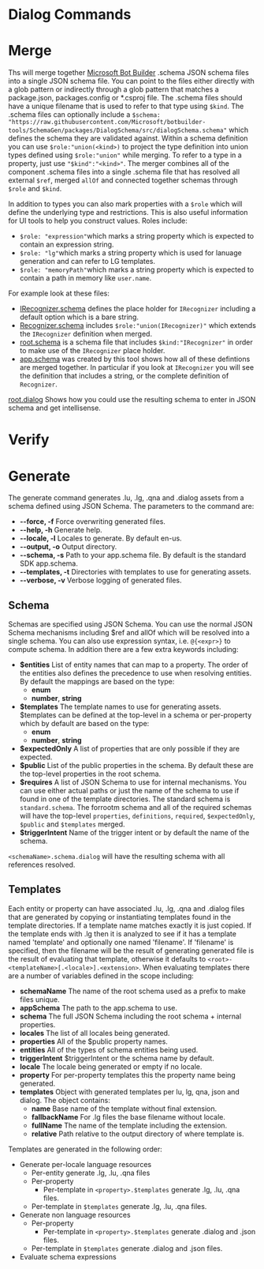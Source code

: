 # Dialog Commands

# Merge

Ths will merge together [Microsoft Bot Builder](https://github.com/Microsoft/BotBuilder) .schema JSON schema files into a single JSON schema file. You can point to the files either directly with a glob pattern or indirectly through a glob pattern that matches a package.json, packages.config or \*.csproj file. The .schema files should have a unique filename that is used to refer to that type using `$kind`. The .schema files can optionally include a `$schema: "https://raw.githubusercontent.com/Microsoft/botbuilder-tools/SchemaGen/packages/DialogSchema/src/dialogSchema.schema"` which defines the schema they are validated against. Within a schema definition you can use `$role:"union(<kind>)` to project the type definition into union types defined using `$role:"union"` while merging. To refer to a type in a property, just use `"$kind":"<kind>"`. The merger combines all of the component .schema files into a single .schema file that has resolved all external `$ref`, merged `allOf` and connected together schemas through `$role` and `$kind`.

In addition to types you can also mark properties with a `$role` which will define the underlying type and restrictions. This is also useful information for UI tools to help you construct values. Roles include:

- `$role: "expression"`which marks a string property which is expected to contain an expression string.
- `$role: "lg"`which marks a string property which is used for lanuage generation and can refer to LG templates.
- `$role: "memoryPath"`which marks a string property which is expected to contain a path in memory like `user.name`.

For example look at these files:

- [IRecognizer.schema](test/schemas/IRecognizer.schema) defines the place holder for `IRecognizer` including a default option which is a bare string.
- [Recognizer.schema](test/schemas/Recognizer.schema) includes `$role:"union(IRecognizer)"` which extends the `IRecognizer` definition when merged.
- [root.schema](test/schemas/root.schema) is a schema file that includes `$kind:"IRecognizer"` in order to make use of the `IRecognizer` place holder.
- [app.schema](test/examples/app.schema) was created by this tool shows how all of these defintions are merged together. In particular if you look at `IRecognizer` you will see the definition that includes a string, or the complete definition of `Recognizer`.

[root.dialog](test/examples/root.dialog) Shows how you could use the resulting schema to enter in JSON schema and get intellisense.

# Verify

# Generate

The generate command generates .lu, .lg, .qna and .dialog assets from a schema defined using JSON Schema. The parameters to the command are:

- **--force, -f** Force overwriting generated files.
- **--help, -h** Generate help.
- **--locale, -l** Locales to generate. By default en-us.
- **--output, -o** Output directory.
- **--schema, -s** Path to your app.schema file. By default is the standard SDK app.schema.
- **--templates, -t** Directories with templates to use for generating assets.
- **--verbose, -v** Verbose logging of generated files.

## Schema

Schemas are specified using JSON Schema. You can use the normal JSON Schema mechanisms including \$ref and allOf which will be resolved into a single schema. 
You can also use expression syntax, i.e. `@{<expr>}` to compute schema. 
In addition there are a few extra keywords including:

- **\$entities** List of entity names that can map to a property. The order of the entities also defines the precedence to use when resolving entities. By default the mappings are based on the type:
  - **enum**
  - **number**, **string**
- **\$templates** The template names to use for generating assets. \$templates can be defined at the top-level in a schema or per-property which by default are based on the type:
  - **enum**
  - **number**, **string**
- **\$expectedOnly** A list of properties that are only possible if they are expected.
- **\$public** List of the public properties in the schema. By default these are the top-level properties in the root schema.
- **\$requires** A list of JSON Schema to use for internal mechanisms. You can use either actual paths or just the name of the schema to use if found in one of the template directories. The standard schema is `standard.schema`. The forrootm schema and all of the required schemas will have the top-level `properties`, `definitions`, `required`, `$expectedOnly`, `$public` and `$templates` merged.
- **\$triggerIntent** Name of the trigger intent or by default the name of the schema.

`<schemaName>.schema.dialog` will have the resulting schema with all references resolved.

## Templates

Each entity or property can have associated .lu, .lg, .qna and .dialog files that are generated by
copying or instantiating templates found in the template directories. If a template name matches exactly it is
just copied. If the template ends with .lg then it is analyzed to see if it has a template named 'template' and optionally one named 'filename'. If 'filename' is specified, then the filename will be the result of generating generated file is the result of evaluating that template, otherwise it defaults to `<root>-<templateName>[.<locale>].<extension>`. When evaluating templates there are a number of variables defined in the scope including:

- **schemaName** The name of the root schema used as a prefix to make files unique.
- **appSchema** The path to the app.schema to use.
- **schema** The full JSON Schema including the root schema + internal properties.
- **locales** The list of all locales being generated.
- **properties** All of the $public property names.
- **entities** All of the types of schema entities being used.
- **triggerIntent** \$triggerIntent or the schema name by default.
- **locale** The locale being generated or empty if no locale.
- **property** For per-property templates this the property name being generated.
- **templates** Object with generated templates per lu, lg, qna, json and dialog. The object contains:
  - **name** Base name of the template without final extension.
  - **fallbackName** For .lg files the base filename without locale.
  - **fullName** The name of the template including the extension.
  - **relative** Path relative to the output directory of where template is.

Templates are generated in the following order:

- Generate per-locale language resources
  - Per-entity generate .lg, .lu, .qna files
  - Per-property
    - Per-template in `<property>.$templates` generate .lg, .lu, .qna files.
  - Per-template in `$templates` generate .lg, .lu, .qna files.
- Generate non language resources
  - Per-property
    - Per-template in `<property>.$templates` generate .dialog and .json files.
  - Per-template in `$templates` generate .dialog and .json files.
- Evaluate schema expressions
